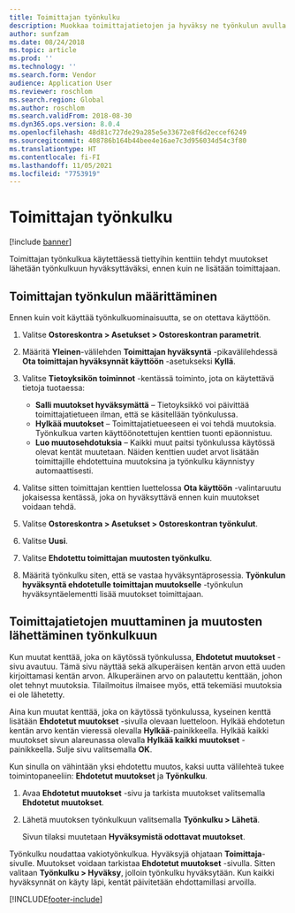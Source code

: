 ```yaml
---
title: Toimittajan työnkulku
description: Muokkaa toimittajatietojen ja hyväksy ne työnkulun avulla.
author: sunfzam
ms.date: 08/24/2018
ms.topic: article
ms.prod: ''
ms.technology: ''
ms.search.form: Vendor
audience: Application User
ms.reviewer: roschlom
ms.search.region: Global
ms.author: roschlom
ms.search.validFrom: 2018-08-30
ms.dyn365.ops.version: 8.0.4
ms.openlocfilehash: 48d81c727de29a285e5e33672e8f6d2eccef6249
ms.sourcegitcommit: 408786b164b44bee4e16ae7c3d956034d54c3f80
ms.translationtype: HT
ms.contentlocale: fi-FI
ms.lasthandoff: 11/05/2021
ms.locfileid: "7753919"
---
```

# <a name="vendor-workflow"></a>Toimittajan työnkulku

[!include [banner](../includes/banner.md)]

Toimittajan työnkulkua käytettäessä tiettyihin kenttiin tehdyt muutokset lähetään työnkulkuun hyväksyttäväksi, ennen kuin ne lisätään toimittajaan.

## <a name="set-up-the-vendor-workflow"></a>Toimittajan työnkulun määrittäminen

Ennen kuin voit käyttää työnkulkuominaisuutta, se on otettava käyttöön.

1. Valitse **Ostoreskontra \> Asetukset \> Ostoreskontran parametrit**.
2. Määritä **Yleinen**-välilehden **Toimittajan hyväksyntä** -pikavälilehdessä **Ota toimittajan hyväksynnät käyttöön** -asetukseksi **Kyllä**.
3. Valitse **Tietoyksikön toiminnot** -kentässä toiminto, jota on käytettävä tietoja tuotaessa:

    - **Salli muutokset hyväksymättä** – Tietoyksikkö voi päivittää toimittajatietueen ilman, että se käsitellään työnkulussa.
    - **Hylkää muutokset** – Toimittajatietueeseen ei voi tehdä muutoksia. Työnkulkua varten käyttöönotettujen kenttien tuonti epäonnistuu.
    - **Luo muutosehdotuksia** – Kaikki muut paitsi työnkulussa käytössä olevat kentät muutetaan. Näiden kenttien uudet arvot lisätään toimittajille ehdotettuina muutoksina ja työnkulku käynnistyy automaattisesti.

4. Valitse sitten toimittajan kenttien luettelossa **Ota käyttöön** -valintaruutu jokaisessa kentässä, joka on hyväksyttävä ennen kuin muutokset voidaan tehdä.
5. Valitse **Ostoreskontra \> Asetukset \> Ostoreskontran työnkulut**.
6. Valitse **Uusi**.
7. Valitse **Ehdotettu toimittajan muutosten työnkulku**. 
8. Määritä työnkulku siten, että se vastaa hyväksyntäprosessia. **Työnkulun hyväksyntä ehdotetulle toimittajan muutokselle** -työnkulun hyväksyntäelementti lisää muutokset toimittajaan.

## <a name="change-vendor-information-and-submit-the-changes-to-the-workflow"></a>Toimittajatietojen muuttaminen ja muutosten lähettäminen työnkulkuun

Kun muutat kenttää, joka on käytössä työnkulussa, **Ehdotetut muutokset** -sivu avautuu. Tämä sivu näyttää sekä alkuperäisen kentän arvon että uuden kirjoittamasi kentän arvon. Alkuperäinen arvo on palautettu kenttään, johon olet tehnyt muutoksia. Tilailmoitus ilmaisee myös, että tekemiäsi muutoksia ei ole lähetetty. 

Aina kun muutat kenttää, joka on käytössä työnkulussa, kyseinen kenttä lisätään **Ehdotetut muutokset** -sivulla olevaan luetteloon. Hylkää ehdotetun kentän arvo kentän vieressä olevalla **Hylkää**-painikkeella. Hylkää kaikki muutokset sivun alareunassa olevalla **Hylkää kaikki muutokset** -painikkeella. Sulje sivu valitsemalla **OK**.

Kun sinulla on vähintään yksi ehdotettu muutos, kaksi uutta välilehteä tukee toimintopaneeliin: **Ehdotetut muutokset** ja **Työnkulku**.

1. Avaa **Ehdotetut muutokset** -sivu ja tarkista muutokset valitsemalla **Ehdotetut muutokset**.
2. Lähetä muutoksen työnkulkuun valitsemalla **Työnkulku \> Lähetä**.

    Sivun tilaksi muutetaan **Hyväksymistä odottavat muutokset**.

Työnkulku noudattaa vakiotyönkulkua. Hyväksyjä ohjataan **Toimittaja**-sivulle. Muutokset voidaan tarkistaa **Ehdotetut muutokset** -sivulla. Sitten valitaan **Työnkulku \> Hyväksy**, jolloin työnkulku hyväksytään. Kun kaikki hyväksynnät on käyty läpi, kentät päivitetään ehdottamillasi arvoilla.


[!INCLUDE[footer-include](../../includes/footer-banner.md)]
